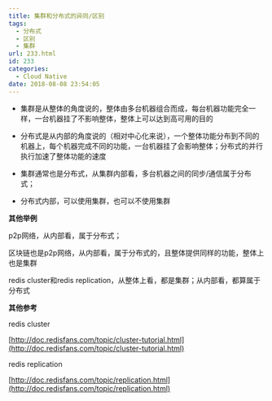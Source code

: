 ```yaml
---
title: 集群和分布式的异同/区别
tags:
  - 分布式
  - 区别
  - 集群
url: 233.html
id: 233
categories:
  - Cloud Native
date: 2018-08-08 23:54:05
---
```


*   集群是从整体的角度说的，整体由多台机器组合而成，每台机器功能完全一样，一台机器挂了不影响整体，整体上可以达到高可用的目的
    
*   分布式是从内部的角度说的（相对中心化来说），一个整体功能分布到不同的机器上，每个机器完成不同的功能，一台机器挂了会影响整体；分布式的并行执行加速了整体功能的速度
    
*   集群通常也是分布式，从集群内部看，多台机器之间的同步/通信属于分布式；
    
*   分布式内部，可以使用集群，也可以不使用集群
    

  

**其他举例**

p2p网络，从内部看，属于分布式；

区块链也是p2p网络，从内部看，属于分布式的，且整体提供同样的功能，整体上也是集群

redis cluster和redis replication，从整体上看，都是集群；从内部看，都算属于分布式

  

**其他参考**

redis cluster

[http://doc.redisfans.com/topic/cluster-tutorial.html](http://doc.redisfans.com/topic/cluster-tutorial.html)

redis replication

[http://doc.redisfans.com/topic/replication.html](http://doc.redisfans.com/topic/replication.html)